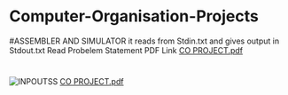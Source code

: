 # Computer-Organisation-Projects
#ASSEMBLER AND SIMULATOR
it reads from Stdin.txt and gives output in Stdout.txt
Read Probelem Statement PDF Link
[CO PROJECT.pdf](https://github.com/Yogender21505/Computer-Organisation-Projects/files/10098471/CO.PROJECT.pdf)
#
![INPOUTSS](https://user-images.githubusercontent.com/104339650/204139530-5616a3b1-17ea-4a76-827b-8f1648ed139b.jpg)
[CO PROJECT.pdf](https://github.com/Yogender21505/Computer-Organisation-Projects/files/10098801/CO.PROJECT.pdf)
